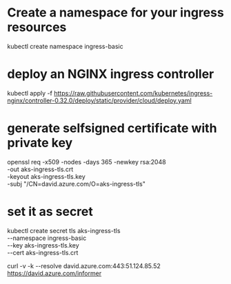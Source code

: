 # Create a namespace for your ingress resources
kubectl create namespace ingress-basic

# deploy an NGINX ingress controller
kubectl apply -f https://raw.githubusercontent.com/kubernetes/ingress-nginx/controller-0.32.0/deploy/static/provider/cloud/deploy.yaml

# generate selfsigned certificate with private key
openssl req -x509 -nodes -days 365 -newkey rsa:2048 \
    -out aks-ingress-tls.crt \
    -keyout aks-ingress-tls.key \
    -subj "/CN=david.azure.com/O=aks-ingress-tls"
    
# set it as secret
kubectl create secret tls aks-ingress-tls \
    --namespace ingress-basic \
    --key aks-ingress-tls.key \
    --cert aks-ingress-tls.crt    
    
    
curl -v -k --resolve david.azure.com:443:51.124.85.52 https://david.azure.com/informer